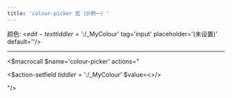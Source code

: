 ```yaml
---
title: 'colour-picker 宏（示例一）'
---
```


颜色: <$edit-text tiddler='$:/_MyColour' tag='input' placeholder='(未设置)' default=''/>

---

<$macrocall $name='colour-picker' actions="

<$action-setfield $tiddler='$:/_MyColour' $value=<<colour-picker-value>>/>

"/>
